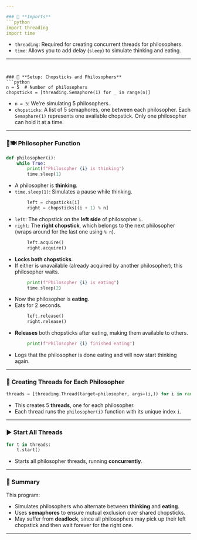 ```yaml
---

### 🔧 **Imports**
```python
import threading
import time
```
- `threading`: Required for creating concurrent threads for philosophers.
- `time`: Allows you to add delay (`sleep`) to simulate thinking and eating.

---
```


### 🍴 **Setup: Chopsticks and Philosophers**
```python
n = 5  # Number of philosophers
chopsticks = [threading.Semaphore(1) for _ in range(n)]
```
- `n = 5`: We're simulating 5 philosophers.
- `chopsticks`: A list of 5 semaphores, one between each philosopher. Each `Semaphore(1)` represents one available chopstick. Only one philosopher can hold it at a time.

---

### 🧠🍽 **Philosopher Function**
```python
def philosopher(i):
    while True:
        print(f"Philosopher {i} is thinking")
        time.sleep(1)
```
- A philosopher is **thinking**.
- `time.sleep(1)`: Simulates a pause while thinking.

```python
        left = chopsticks[i]
        right = chopsticks[(i + 1) % n]
```
- `left`: The chopstick on the **left side** of philosopher `i`.
- `right`: The **right chopstick**, which belongs to the next philosopher (wraps around for the last one using `% n`).

```python
        left.acquire()
        right.acquire()
```
- **Locks both chopsticks**.
- If either is unavailable (already acquired by another philosopher), this philosopher waits.

```python
        print(f"Philosopher {i} is eating")
        time.sleep(2)
```
- Now the philosopher is **eating**.
- Eats for 2 seconds.

```python
        left.release()
        right.release()
```
- **Releases** both chopsticks after eating, making them available to others.

```python
        print(f"Philosopher {i} finished eating")
```
- Logs that the philosopher is done eating and will now start thinking again.

---

### 🧵 **Creating Threads for Each Philosopher**
```python
threads = [threading.Thread(target=philosopher, args=(i,)) for i in range(n)]
```
- This creates 5 **threads**, one for each philosopher.
- Each thread runs the `philosopher(i)` function with its unique index `i`.

---

### ▶️ **Start All Threads**
```python
for t in threads:
    t.start()
```
- Starts all philosopher threads, running **concurrently**.

---

### 📝 Summary
This program:
- Simulates philosophers who alternate between **thinking** and **eating**.
- Uses **semaphores** to ensure mutual exclusion over shared chopsticks.
- May suffer from **deadlock**, since all philosophers may pick up their left chopstick and then wait forever for the right one.

---